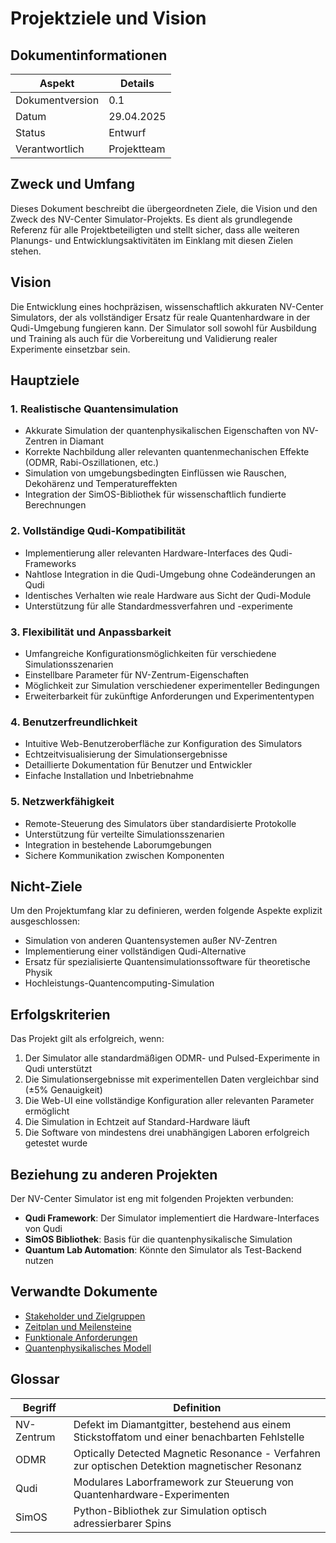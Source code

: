 # Projektziele und Vision

## Dokumentinformationen
| Aspekt | Details |
|--------|---------|
| Dokumentversion | 0.1 |
| Datum | 29.04.2025 |
| Status | Entwurf |
| Verantwortlich | Projektteam |

## Zweck und Umfang
Dieses Dokument beschreibt die übergeordneten Ziele, die Vision und den Zweck des NV-Center Simulator-Projekts. Es dient als grundlegende Referenz für alle Projektbeteiligten und stellt sicher, dass alle weiteren Planungs- und Entwicklungsaktivitäten im Einklang mit diesen Zielen stehen.

## Vision
Die Entwicklung eines hochpräzisen, wissenschaftlich akkuraten NV-Center Simulators, der als vollständiger Ersatz für reale Quantenhardware in der Qudi-Umgebung fungieren kann. Der Simulator soll sowohl für Ausbildung und Training als auch für die Vorbereitung und Validierung realer Experimente einsetzbar sein.

## Hauptziele

### 1. Realistische Quantensimulation
- Akkurate Simulation der quantenphysikalischen Eigenschaften von NV-Zentren in Diamant
- Korrekte Nachbildung aller relevanten quantenmechanischen Effekte (ODMR, Rabi-Oszillationen, etc.)
- Simulation von umgebungsbedingten Einflüssen wie Rauschen, Dekohärenz und Temperatureffekten
- Integration der SimOS-Bibliothek für wissenschaftlich fundierte Berechnungen

### 2. Vollständige Qudi-Kompatibilität
- Implementierung aller relevanten Hardware-Interfaces des Qudi-Frameworks
- Nahtlose Integration in die Qudi-Umgebung ohne Codeänderungen an Qudi
- Identisches Verhalten wie reale Hardware aus Sicht der Qudi-Module
- Unterstützung für alle Standardmessverfahren und -experimente

### 3. Flexibilität und Anpassbarkeit
- Umfangreiche Konfigurationsmöglichkeiten für verschiedene Simulationsszenarien
- Einstellbare Parameter für NV-Zentrum-Eigenschaften
- Möglichkeit zur Simulation verschiedener experimenteller Bedingungen
- Erweiterbarkeit für zukünftige Anforderungen und Experimententypen

### 4. Benutzerfreundlichkeit
- Intuitive Web-Benutzeroberfläche zur Konfiguration des Simulators
- Echtzeitvisualisierung der Simulationsergebnisse
- Detaillierte Dokumentation für Benutzer und Entwickler
- Einfache Installation und Inbetriebnahme

### 5. Netzwerkfähigkeit
- Remote-Steuerung des Simulators über standardisierte Protokolle
- Unterstützung für verteilte Simulationsszenarien
- Integration in bestehende Laborumgebungen
- Sichere Kommunikation zwischen Komponenten

## Nicht-Ziele
Um den Projektumfang klar zu definieren, werden folgende Aspekte explizit ausgeschlossen:

- Simulation von anderen Quantensystemen außer NV-Zentren
- Implementierung einer vollständigen Qudi-Alternative
- Ersatz für spezialisierte Quantensimulationssoftware für theoretische Physik
- Hochleistungs-Quantencomputing-Simulation

## Erfolgskriterien
Das Projekt gilt als erfolgreich, wenn:

1. Der Simulator alle standardmäßigen ODMR- und Pulsed-Experimente in Qudi unterstützt
2. Die Simulationsergebnisse mit experimentellen Daten vergleichbar sind (±5% Genauigkeit)
3. Die Web-UI eine vollständige Konfiguration aller relevanten Parameter ermöglicht
4. Die Simulation in Echtzeit auf Standard-Hardware läuft
5. Die Software von mindestens drei unabhängigen Laboren erfolgreich getestet wurde

## Beziehung zu anderen Projekten
Der NV-Center Simulator ist eng mit folgenden Projekten verbunden:

- **Qudi Framework**: Der Simulator implementiert die Hardware-Interfaces von Qudi
- **SimOS Bibliothek**: Basis für die quantenphysikalische Simulation
- **Quantum Lab Automation**: Könnte den Simulator als Test-Backend nutzen

## Verwandte Dokumente
- [Stakeholder und Zielgruppen](1.2_Stakeholder.md)
- [Zeitplan und Meilensteine](1.3_Zeitplan.md)
- [Funktionale Anforderungen](/Planung/Dokumente/2_Anforderungen/2.1_Funktionale_Anforderungen.md)
- [Quantenphysikalisches Modell](/Planung/Dokumente/4_Technische_Konzepte/4.1_Quantenphysikalisches_Modell.md)

## Glossar
| Begriff | Definition |
|---------|------------|
| NV-Zentrum | Defekt im Diamantgitter, bestehend aus einem Stickstoffatom und einer benachbarten Fehlstelle |
| ODMR | Optically Detected Magnetic Resonance - Verfahren zur optischen Detektion magnetischer Resonanz |
| Qudi | Modulares Laborframework zur Steuerung von Quantenhardware-Experimenten |
| SimOS | Python-Bibliothek zur Simulation optisch adressierbarer Spins |